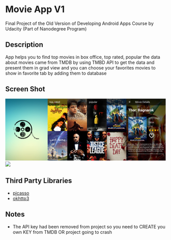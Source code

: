 # Movie App V1

Final Project of the Old Version of Developing Android Apps Course by Udacity (Part of Nanodegree Program)

## Description

App helps you to find top movies in box office, top rated, popular the data about movies came from TMDB by using TMBD API to get the data and present them in grad view and you can choose your favorites movies to show in favorite tab by adding them to database 

## Screen Shot

![](https://github.com/emadabdalrahman/Movie_app_v1/blob/master/ScreenShots/thumbnail_original.jpg?raw=true)
![](https://srv4.imgonline.com.ua/result_img/imgonline-com-ua-twotoone-Do0MeqCKjFaQ82Y.jpg)
## Third Party Libraries

* [picasso](http://square.github.io/picasso/)
* [okhttp3](http://square.github.io/okhttp/)

## Notes

* The API key had been removed from project so you need to CREATE you own KEY from TMDB OR project going to crash 
